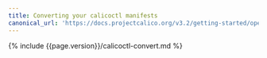 ```yaml
---
title: Converting your calicoctl manifests
canonical_url: 'https://docs.projectcalico.org/v3.2/getting-started/openstack/upgrade/convert'
---
```


{% include {{page.version}}/calicoctl-convert.md %}
